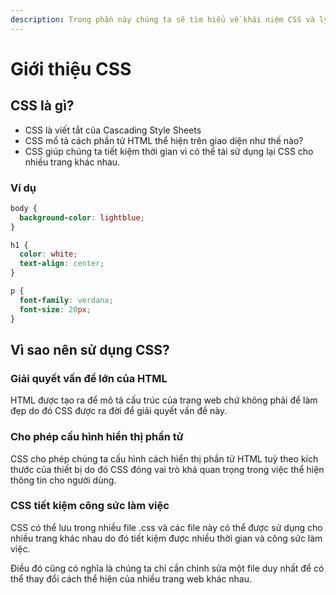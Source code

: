 ```yaml
---
description: Trong phần này chúng ta sẽ tìm hiểu về khái niệm CSS và lý do sử dụng CSS
---
```


# Giới thiệu CSS

## CSS là gì?

* CSS là viết tắt của Cascading Style Sheets
* CSS mổ tả cách phần tử HTML thể hiện trên giao diện như thế nào?
* CSS giúp chúng ta tiết kiệm thời gian vì có thể tái sử dụng lại CSS cho nhiều trang khác nhau.

### Ví dụ

```css
body {
  background-color: lightblue;
}

h1 {
  color: white;
  text-align: center;
}

p {
  font-family: verdana;
  font-size: 20px;
}
```

## Vì sao nên sử dụng CSS?

### Giải quyết vấn đề lớn của HTML

HTML được tạo ra để mô tả cấu trúc của trang web chứ không phải để làm đẹp do đó CSS được ra đời để giải quyết vấn đề này.

### Cho phép cấu hình hiển thị phần tử

CSS cho phép chúng ta cấu hình cách hiển thị phần tử HTML tuỳ theo kích thước của thiết bị do đó CSS đóng vai trò khá quan trọng trong việc thể hiện thông tin cho người dùng.

### CSS tiết kiệm công sức làm việc

CSS có thể lưu trong nhiều file .css và các file này có thể được sử dụng cho nhiều trang khác nhau do đó tiết kiệm được nhiều thời gian và công sức làm việc.

Điều đó cũng có nghĩa là chúng ta chỉ cần chỉnh sửa một file duy nhất để có thể thay đổi cách thể hiện của nhiều trang web khác nhau.
